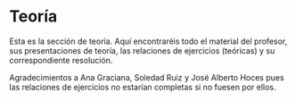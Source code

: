 # Teoría

Esta es la sección de teoría. Aquí encontraréis todo el material del profesor, sus presentaciones de teoría, las relaciones de ejercicios (teóricas) y su correspondiente resolución.

Agradecimientos a Ana Graciana, Soledad Ruiz y José Alberto Hoces pues las relaciones de ejercicios no estarían completas si no fuesen por ellos.
